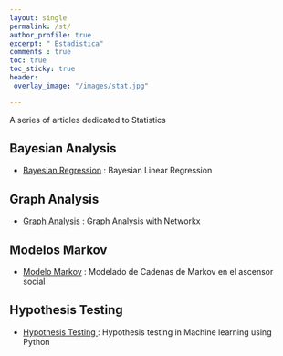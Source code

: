 ```yaml
---
layout: single
permalink: /st/
author_profile: true
excerpt: " Estadistica"
comments : true
toc: true
toc_sticky: true
header: 
 overlay_image: "/images/stat.jpg"

---
```


A series of articles dedicated to Statistics

## Bayesian Analysis

* [Bayesian Regression](https://mohameddhaoui.github.io/statistics/bayesianregression/) :  Bayesian Linear Regression



## Graph Analysis

* [Graph Analysis](https://mohameddhaoui.github.io/statistics/graph/) : Graph Analysis with Networkx


## Modelos Markov

* [Modelo Markov](https://mohameddhaoui.github.io/statistics/CadenasMarkov/) : Modelado de Cadenas de Markov en el ascensor social




## Hypothesis Testing

* [Hypothesis Testing ](https://mohameddhaoui.github.io/statistics/hypothesis_testing/) : Hypothesis testing in Machine learning using Python
